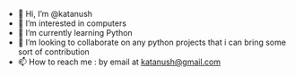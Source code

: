 - 👋 Hi, I’m @katanush
- 👀 I’m interested in computers 
- 🌱 I’m currently learning Python
- 💞️ I’m looking to collaborate on any python projects that i can bring some sort of contribution
- 📫 How to reach me : by email at katanush@gmail.com

<!---
katanush/katanush is a ✨ special ✨ repository because its `README.md` (this file) appears on your GitHub profile.
You can click the Preview link to take a look at your changes.
--->
